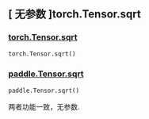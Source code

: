 ## [ 无参数 ]torch.Tensor.sqrt

### [torch.Tensor.sqrt](https://pytorch.org/docs/stable/generated/torch.sqrt.html)

```python
torch.Tensor.sqrt()
```

### [paddle.Tensor.sqrt](https://www.paddlepaddle.org.cn/documentation/docs/zh/develop/api/paddle/Tensor_cn.html#sqrt-name-none)

```python
paddle.Tensor.sqrt()
```

两者功能一致，无参数.
